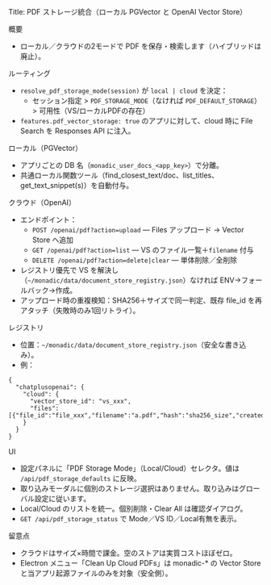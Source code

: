 Title: PDF ストレージ統合（ローカル PGVector と OpenAI Vector Store）

概要
- ローカル／クラウドの2モードで PDF を保存・検索します（ハイブリッドは廃止）。

ルーティング
- `resolve_pdf_storage_mode(session)` が `local | cloud` を決定：
  - セッション指定 > `PDF_STORAGE_MODE`（なければ `PDF_DEFAULT_STORAGE`）> 可用性（VS/ローカルPDFの存在）
- `features.pdf_vector_storage: true` のアプリに対して、cloud 時に File Search を Responses API に注入。

ローカル（PGVector）
- アプリごとの DB 名（`monadic_user_docs_<app_key>`）で分離。
- 共通ローカル関数ツール（find_closest_text/doc、list_titles、get_text_snippet(s)）を自動付与。

クラウド（OpenAI）
- エンドポイント：
  - `POST /openai/pdf?action=upload` — Files アップロード → Vector Store へ追加
  - `GET /openai/pdf?action=list` — VS のファイル一覧＋`filename` 付与
  - `DELETE /openai/pdf?action=delete|clear` — 単体削除／全削除
- レジストリ優先で VS を解決し（`~/monadic/data/document_store_registry.json`）なければ ENV→フォールバック→作成。
- アップロード時の重複検知：SHA256＋サイズで同一判定、既存 file_id を再アタッチ（失敗時のみ1回リトライ）。

レジストリ
- 位置：`~/monadic/data/document_store_registry.json`（安全な書き込み）。
- 例：
```
{
  "chatplusopenai": {
    "cloud": {
      "vector_store_id": "vs_xxx",
      "files": [{"file_id":"file_xxx","filename":"a.pdf","hash":"sha256_size","created_at":"..."}]
    }
  }
}
```

UI
- 設定パネルに「PDF Storage Mode」（Local/Cloud）セレクタ。値は `/api/pdf_storage_defaults` に反映。
- 取り込みモーダルに個別のストレージ選択はありません。取り込みはグローバル設定に従います。
- Local/Cloud のリストを統一。個別削除・Clear All は確認ダイアログ。
- `GET /api/pdf_storage_status` で Mode／VS ID／Local有無を表示。

留意点
- クラウドはサイズ×時間で課金。空のストアは実質コストほぼゼロ。
- Electron メニュー「Clean Up Cloud PDFs」は monadic-* の Vector Store と当アプリ起源ファイルのみを対象（安全側）。
